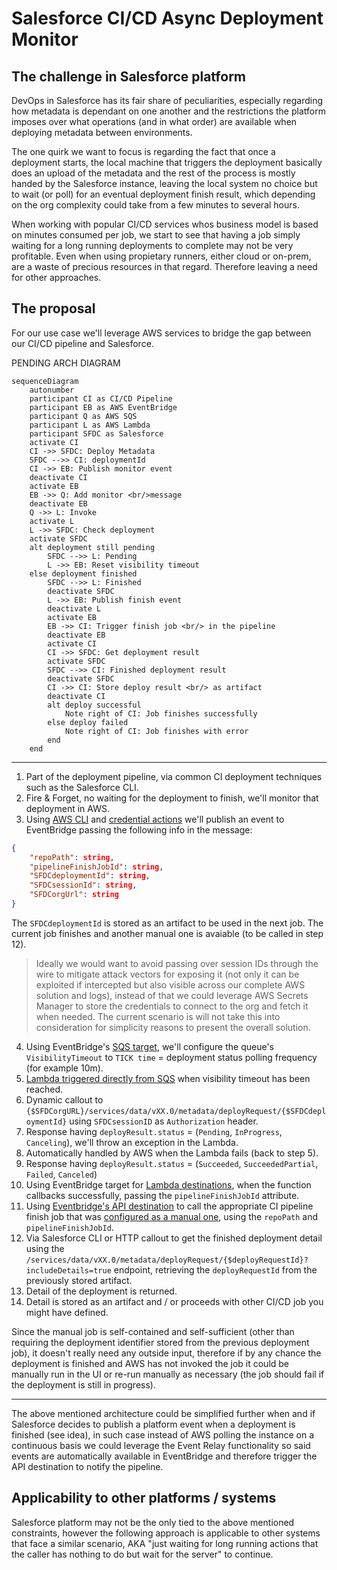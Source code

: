 # Salesforce CI/CD Async Deployment Monitor

## The challenge in Salesforce platform

DevOps in Salesforce has its fair share of peculiarities, especially regarding how metadata is dependant on one another and the restrictions the platform imposes over what operations (and in what order) are available when deploying metadata between environments.

The one quirk we want to focus is regarding the fact that once a deployment starts, the local machine that triggers the deployment basically does an upload of the metadata and the rest of the process is mostly handed by the Salesforce instance, leaving the local system no choice but to wait (or poll) for an eventual deployment finish result, which depending on the org complexity could take from a few minutes to several hours. 

When working with popular CI/CD services whos business model is based on minutes consumed per job, we start to see that having a job simply waiting for a long running deployments to complete may not be very profitable. Even when using propietary runners, either cloud or on-prem, are a waste of precious resources in that regard. Therefore leaving a need for other approaches.

## The proposal

For our use case we'll leverage AWS services to bridge the gap between our CI/CD pipeline and Salesforce.

PENDING ARCH DIAGRAM

```mermaid
sequenceDiagram
    autonumber
    participant CI as CI/CD Pipeline
    participant EB as AWS EventBridge
    participant Q as AWS SQS
    participant L as AWS Lambda
    participant SFDC as Salesforce
    activate CI
    CI ->> SFDC: Deploy Metadata
    SFDC -->> CI: deploymentId
    CI ->> EB: Publish monitor event
    deactivate CI
    activate EB
    EB ->> Q: Add monitor <br/>message
    deactivate EB
    Q ->> L: Invoke
    activate L
    L ->> SFDC: Check deployment
    activate SFDC
    alt deployment still pending
        SFDC -->> L: Pending
        L ->> EB: Reset visibility timeout
    else deployment finished
        SFDC -->> L: Finished
        deactivate SFDC
        L ->> EB: Publish finish event
        deactivate L
        activate EB
        EB ->> CI: Trigger finish job <br/> in the pipeline
        deactivate EB
        activate CI
        CI ->> SFDC: Get deployment result
        activate SFDC
        SFDC -->> CI: Finished deployment result
        deactivate SFDC
        CI ->> CI: Store deploy result <br/> as artifact
        deactivate CI
        alt deploy successful
            Note right of CI: Job finishes successfully
        else deploy failed
            Note right of CI: Job finishes with error
        end
    end
```
---

1. Part of the deployment pipeline, via common CI deployment techniques such as the Salesforce CLI.
2. Fire & Forget, no waiting for the deployment to finish, we'll monitor that deployment in AWS.
3. Using [AWS CLI](https://docs.aws.amazon.com/cli/latest/reference/events/put-events.html) and [credential actions](https://github.com/aws-actions/configure-aws-credentials) we'll publish an event to EventBridge passing the following info in the message:

```json
{
    "repoPath": string,
    "pipelineFinishJobId": string,
    "SFDCdeploymentId": string,
    "SFDCsessionId": string,
    "SFDCorgUrl": string
}
```
The `SFDCdeploymentId` is stored as an artifact to be used in the next job.
The current job finishes and another manual one is avaiable (to be called in step 12).

> Ideally we would want to avoid passing over session IDs through the wire to mitigate attack vectors for exposing it (not only it can be exploited if intercepted but also visible across our complete AWS solution and logs), instead of that we could leverage AWS Secrets Manager to store the credentials to connect to the org and fetch it when needed. The current scenario is will not take this into consideration for simplicity reasons to present the overall solution.

4. Using EventBridge's [SQS target](https://docs.aws.amazon.com/eventbridge/latest/userguide/eb-targets.html), we'll configure the queue's `VisibilityTimeout` to `TICK time` = deployment status polling frequency (for example 10m).
5. [Lambda triggered directly from SQS](https://docs.aws.amazon.com/lambda/latest/dg/with-sqs.html) when visibility timeout has been reached.
6. Dynamic callout to `{$SFDCorgURL}/services/data/vXX.0/metadata/deployRequest/{$SFDCdeploymentId}` using `SFDCsessionID` as `Authorization` header.
7. Response having `deployResult.status` = (`Pending`, `InProgress`, `Canceling`), we'll throw an exception in the Lambda.
8. Automatically handled by AWS when the Lambda fails (back to step 5).
9. Response having `deployResult.status` = (`Succeeded`, `SucceededPartial`, `Failed`, `Canceled`)
10. Using EventBridge target for [Lambda destinations](https://aws.amazon.com/blogs/compute/introducing-aws-lambda-destinations/), when the function callbacks successfully, passing the `pipelineFinishJobId` attribute.
11. Using [Eventbridge's API destination](https://docs.aws.amazon.com/eventbridge/latest/userguide/eb-api-gateway-target.html) to call the appropriate CI pipeline finish job that was [configured as a manual one](https://docs.github.com/en/actions/managing-workflow-runs/manually-running-a-workflow), using the `repoPath` and `pipelineFinishJobId`.
12. Via Salesforce CLI or HTTP callout to get the finished deployment detail using the `/services/data/vXX.0/metadata/deployRequest/{$deployRequestId}?includeDetails=true` endpoint, retrieving the `deployRequestId` from the previously stored artifact.
13. Detail of the deployment is returned.
14. Detail is stored as an artifact and / or proceeds with other CI/CD job you might have defined.

Since the manual job is self-contained and self-sufficient (other than requiring the deployment identifier stored from the previous deployment job), it doesn't really need any outside input, therefore if by any chance the deployment is finished and AWS has not invoked the job it could be manually run in the UI or re-run manually as necessary (the job should fail if the deployment is still in progress).

---

The above mentioned architecture could be simplified further when and if Salesforce decides to publish a platform event when a deployment is finished (see idea), in such case instead of AWS polling the instance on a continuous basis we could leverage the Event Relay functionality so said events are automatically available in EventBridge and therefore trigger the API destination to notify the pipeline.

## Applicability to other platforms / systems

Salesforce platform may not be the only tied to the above mentioned constraints, however the following approach is applicable to other systems that face a similar scenario, AKA "just waiting for long running actions that the caller has nothing to do but wait for the server" to continue.
